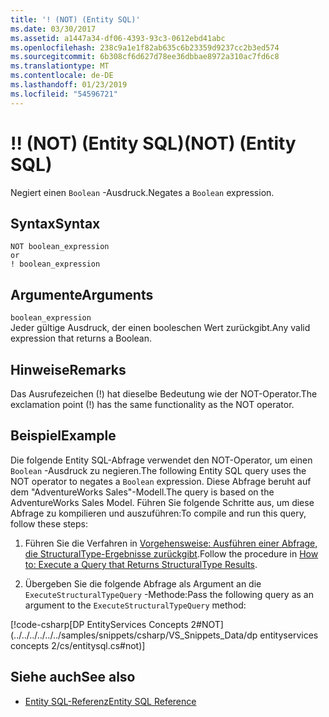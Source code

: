 ```yaml
---
title: '! (NOT) (Entity SQL)'
ms.date: 03/30/2017
ms.assetid: a1447a34-df06-4393-93c3-0612ebd41abc
ms.openlocfilehash: 238c9a1e1f82ab635c6b23359d9237cc2b3ed574
ms.sourcegitcommit: 6b308cf6d627d78ee36dbbae8972a310ac7fd6c8
ms.translationtype: MT
ms.contentlocale: de-DE
ms.lasthandoff: 01/23/2019
ms.locfileid: "54596721"
---
```

# <a name="-not-entity-sql"></a><span data-ttu-id="33032-103">!</span><span class="sxs-lookup"><span data-stu-id="33032-103">!</span></span> <span data-ttu-id="33032-104">(NOT) (Entity SQL)</span><span class="sxs-lookup"><span data-stu-id="33032-104">(NOT) (Entity SQL)</span></span>
<span data-ttu-id="33032-105">Negiert einen `Boolean` -Ausdruck.</span><span class="sxs-lookup"><span data-stu-id="33032-105">Negates a `Boolean` expression.</span></span>  
  
## <a name="syntax"></a><span data-ttu-id="33032-106">Syntax</span><span class="sxs-lookup"><span data-stu-id="33032-106">Syntax</span></span>  
  
```  
NOT boolean_expression  
or  
! boolean_expression  
```  
  
## <a name="arguments"></a><span data-ttu-id="33032-107">Argumente</span><span class="sxs-lookup"><span data-stu-id="33032-107">Arguments</span></span>  
 `boolean_expression`  
 <span data-ttu-id="33032-108">Jeder gültige Ausdruck, der einen booleschen Wert zurückgibt.</span><span class="sxs-lookup"><span data-stu-id="33032-108">Any valid expression that returns a Boolean.</span></span>  
  
## <a name="remarks"></a><span data-ttu-id="33032-109">Hinweise</span><span class="sxs-lookup"><span data-stu-id="33032-109">Remarks</span></span>  
 <span data-ttu-id="33032-110">Das Ausrufezeichen (!) hat dieselbe Bedeutung wie der NOT-Operator.</span><span class="sxs-lookup"><span data-stu-id="33032-110">The exclamation point (!) has the same functionality as the NOT operator.</span></span>  
  
## <a name="example"></a><span data-ttu-id="33032-111">Beispiel</span><span class="sxs-lookup"><span data-stu-id="33032-111">Example</span></span>  
 <span data-ttu-id="33032-112">Die folgende Entity SQL-Abfrage verwendet den NOT-Operator, um einen `Boolean` -Ausdruck zu negieren.</span><span class="sxs-lookup"><span data-stu-id="33032-112">The following Entity SQL query uses the NOT operator to negates a `Boolean` expression.</span></span> <span data-ttu-id="33032-113">Diese Abfrage beruht auf dem "AdventureWorks Sales"-Modell.</span><span class="sxs-lookup"><span data-stu-id="33032-113">The query is based on the AdventureWorks Sales Model.</span></span> <span data-ttu-id="33032-114">Führen Sie folgende Schritte aus, um diese Abfrage zu kompilieren und auszuführen:</span><span class="sxs-lookup"><span data-stu-id="33032-114">To compile and run this query, follow these steps:</span></span>  
  
1.  <span data-ttu-id="33032-115">Führen Sie die Verfahren in [Vorgehensweise: Ausführen einer Abfrage, die StructuralType-Ergebnisse zurückgibt](../../../../../../docs/framework/data/adonet/ef/how-to-execute-a-query-that-returns-structuraltype-results.md).</span><span class="sxs-lookup"><span data-stu-id="33032-115">Follow the procedure in [How to: Execute a Query that Returns StructuralType Results](../../../../../../docs/framework/data/adonet/ef/how-to-execute-a-query-that-returns-structuraltype-results.md).</span></span>  
  
2.  <span data-ttu-id="33032-116">Übergeben Sie die folgende Abfrage als Argument an die `ExecuteStructuralTypeQuery` -Methode:</span><span class="sxs-lookup"><span data-stu-id="33032-116">Pass the following query as an argument to the `ExecuteStructuralTypeQuery` method:</span></span>  
  
 [!code-csharp[DP EntityServices Concepts 2#NOT](../../../../../../samples/snippets/csharp/VS_Snippets_Data/dp entityservices concepts 2/cs/entitysql.cs#not)]  
  
## <a name="see-also"></a><span data-ttu-id="33032-117">Siehe auch</span><span class="sxs-lookup"><span data-stu-id="33032-117">See also</span></span>
- [<span data-ttu-id="33032-118">Entity SQL-Referenz</span><span class="sxs-lookup"><span data-stu-id="33032-118">Entity SQL Reference</span></span>](../../../../../../docs/framework/data/adonet/ef/language-reference/entity-sql-reference.md)
